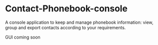 # Contact-Phonebook-console
A console application to keep and manage phonebook information: view, group and export contacts according to your requirements.

GUI coming soon
